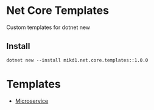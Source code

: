 # Net Core Templates

Custom templates for dotnet new

## Install

```
dotnet new --install mikd1.net.core.templates::1.0.0
```

# Templates

* [Microservice](templates/Microservice/README.md)
